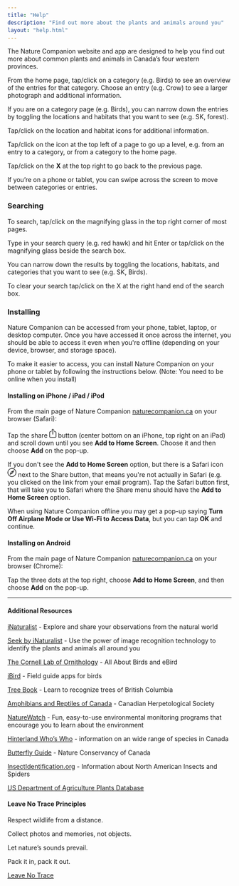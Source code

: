 ```yaml
---
title: "Help"
description: "Find out more about the plants and animals around you"
layout: "help.html"
---
```

The Nature Companion website and app are designed to help you find out more about common plants and animals in Canada’s four western provinces.

From the home page, tap/click on a category (e.g. Birds) to see an overview of the entries for that category. Choose an entry (e.g. Crow) to see a larger photograph and additional information.

If you are on a category page (e.g. Birds), you can narrow down the entries by toggling the locations and habitats that you want to see (e.g. SK, forest).

Tap/click on the location and habitat icons for additional information.

Tap/click on the icon at the top left of a page to go up a level, e.g. from an entry to a category, or from a category to the home page.

Tap/click on the **X** at the top right to go back to the previous page.

If you’re on a phone or tablet, you can swipe across the screen to move between categories or entries.

### Searching

To search, tap/click on the magnifying glass in the top right corner of most pages.

Type in your search query (e.g. red hawk) and hit Enter or tap/click on the magnifying glass beside the search box.

You can narrow down the results by toggling the locations, habitats, and categories that you want to see (e.g. SK, Birds).

To clear your search tap/click on the X at the right hand end of the search box.

### Installing

Nature Companion can be accessed from your phone, tablet, laptop, or desktop computer. Once you have accessed it once across the internet, you should be able to access it even when you're offline (depending on your device, browser, and storage space).

To make it easier to access, you can install Nature Companion on your phone or tablet by following the instructions below. (Note: You need to be online when you install)

#### Installing on iPhone / iPad / iPod

From the main page of Nature Companion [naturecompanion.ca](https://www.naturecompanion.ca/) on your browser (Safari):

Tap the share <img src="/images/share.png" height="20px" /> button (center bottom on an iPhone, top right on an iPad) and scroll down until you see **Add to Home Screen**. Choose it and then choose **Add** on the pop-up.

If you don't see the **Add to Home Screen** option, but there is a Safari icon <img src="/images/safari.png" height="20px" /> next to the Share button, that means you're not actually in Safari (e.g. you clicked on the link from your email program). Tap the Safari button first, that will take you to Safari where the Share menu should have the **Add to Home Screen** option.

When using Nature Companion offline you may get a pop-up saying **Turn Off Airplane Mode or Use Wi-Fi to Access Data**, but you can tap  **OK** and continue.

#### Installing on Android

From the main page of Nature Companion [naturecompanion.ca](https://www.naturecompanion.ca/) on your browser (Chrome):

Tap the three dots at the top right, choose **Add to Home Screen**, and then choose **Add** on the pop-up.

<hr/>

#### Additional Resources

<a href="https://inaturalist.ca" target="_blank">iNaturalist</a> - Explore and share your observations from the natural world

<a href="https://www.inaturalist.org/pages/seek_app" target="_blank">Seek by iNaturalist</a> - Use the power of image recognition technology to identify the plants and animals all around you

<a href="https://www.birds.cornell.edu/home/" target="_blank">The Cornell Lab of Ornithology</a> - All About Birds and eBird

<a href="http://ibird.com" target="_blank">iBird</a> - Field guide apps for birds

<a href="https://www.for.gov.bc.ca/hfd/library/documents/treebook/treebook.pdf" target="_blank">Tree Book</a> - Learn to recognize trees of British Columbia

<a href="http://canadianherpetology.ca/species/index.html" target="_blank">Amphibians and Reptiles of Canada</a> - Canadian Herpetological Society

<a href="https://www.naturewatch.ca" target="_blank">NatureWatch</a> - Fun, easy-to-use environmental monitoring programs that encourage you to learn about the environment

<a href="https://www.hww.ca/en/wildlife" target="_blank">Hinterland Who’s Who</a> - information on an wide range of species in Canada

<a href="https://www.natureconservancy.ca/en/what-you-can-do/butterfly-guide.html" target="_blank">Butterfly Guide</a> - Nature Conservancy of Canada

<a href="https://www.insectidentification.org/" target="_blank">InsectIdentification.org</a> - Information about North American Insects and Spiders

<a href="https://plants.sc.egov.usda.gov" target="_blank">US Department of Agriculture Plants Database</a>

#### Leave No Trace Principles

Respect wildlife from a distance.

Collect photos and memories, not objects.

Let nature’s sounds prevail.

Pack it in, pack it out.

[Leave No Trace](https://www.leavenotrace.ca/principles)
